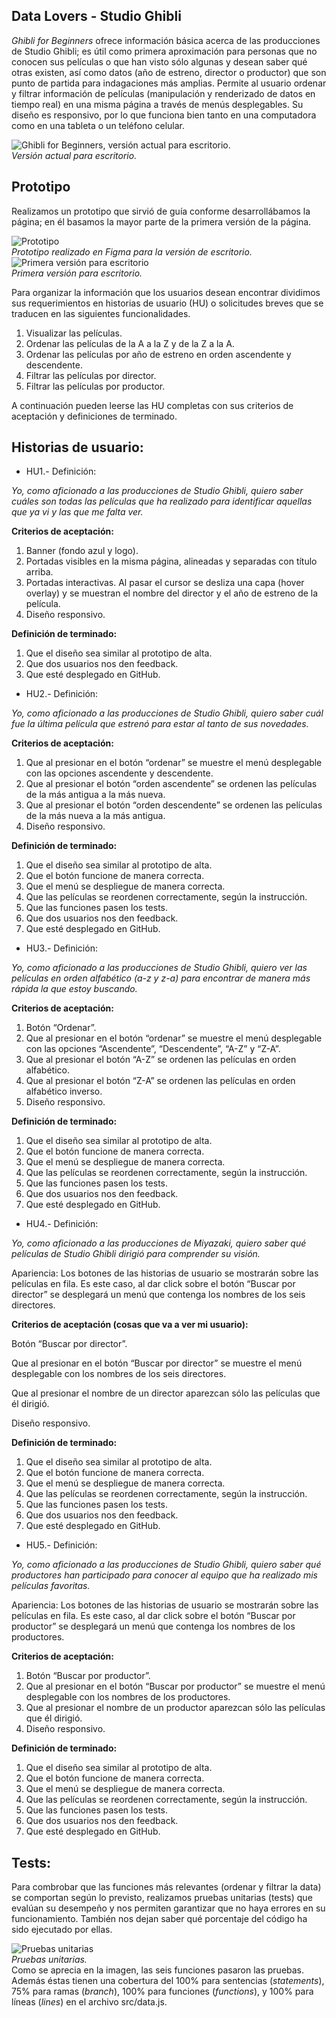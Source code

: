 ## Data Lovers - Studio Ghibli

_Ghibli for Beginners_ ofrece información básica acerca de las producciones de Studio Ghibli; es útil como primera aproximación para personas que no conocen sus películas o que han visto sólo algunas y desean saber qué otras existen, así como datos (año de estreno, director o productor) que son punto de partida para indagaciones más amplias. Permite al usuario ordenar y filtrar información de películas (manipulación y renderizado de datos en tiempo real) en una misma página a través de menús desplegables. Su diseño es responsivo, por lo que funciona bien tanto en una computadora como en una tableta o un teléfono celular.

![Ghibli for Beginners, versión actual para escritorio.](ghibli-version-actual.png)<br>
_Versión actual para escritorio._

## Prototipo

Realizamos un prototipo que sirvió de guía conforme desarrollábamos la página; en él basamos la mayor parte de la primera versión de la página. 

![Prototipo](prototipo-ghibli.png)<br>
_Prototipo realizado en Figma para la versión de escritorio._
<br>
![Primera versión para escritorio](ghibli-primera-version.png)<br>
_Primera versión para escritorio._
<br>

Para organizar la información que los usuarios desean encontrar dividimos sus requerimientos en historias de usuario (HU) o solicitudes breves que se traducen en las siguientes funcionalidades.

1. Visualizar las películas.
2. Ordenar las películas de la A a la Z y de la Z a la A.
3. Ordenar las películas por año de estreno en orden ascendente y descendente.
4. Filtrar las películas por director.
5. Filtrar las películas por productor. 

A continuación pueden leerse las HU completas con sus criterios de aceptación y definiciones de terminado.

## Historias de usuario:

- HU1.- Definición:

_Yo, como aficionado a las producciones de Studio Ghibli, quiero saber cuáles son todas las películas que ha realizado para identificar aquellas que ya vi y las que me falta ver._

<b>Criterios de aceptación:</b>

1. Banner (fondo azul y logo).
2. Portadas visibles en la misma página, alineadas y separadas con título arriba.
3. Portadas interactivas. Al pasar el cursor se desliza una capa (hover overlay) y se muestran el nombre del director y el año de estreno de la película.
4. Diseño responsivo.

<b>Definición de terminado:</b>

1. Que el diseño sea similar al prototipo de alta.
2. Que dos usuarios nos den feedback.
3. Que esté desplegado en GitHub.

- HU2.- Definición:

_Yo, como aficionado a las producciones de Studio Ghibli, quiero saber cuál fue la última película que estrenó para estar al tanto de sus novedades._

<b>Criterios de aceptación:</b>

1. Que al presionar en el botón “ordenar” se muestre el menú desplegable con las opciones ascendente y descendente.
2. Que al presionar el botón “orden ascendente” se ordenen las películas de la más antigua a la más nueva.
3. Que al presionar el botón “orden descendente” se ordenen las películas de la más nueva a la más antigua.
4. Diseño responsivo.

<b>Definición de terminado:</b>

1. Que el diseño sea similar al prototipo de alta.
2. Que el botón funcione de manera correcta.
3. Que el menú se despliegue de manera correcta.
4. Que las películas se reordenen correctamente, según la instrucción.
5. Que las funciones pasen los tests.
6. Que dos usuarios nos den feedback.
7. Que esté desplegado en GitHub.

- HU3.- Definición:

_Yo, como aficionado a las producciones de Studio Ghibli, quiero ver las películas en orden alfabético (a-z y z-a) para encontrar de manera más rápida la que estoy buscando._

<b>Criterios de aceptación:</b>

1. Botón “Ordenar”.
2. Que al presionar en el botón “ordenar” se muestre el menú desplegable con las opciones “Ascendente”, “Descendente”, “A-Z” y “Z-A”.
3. Que al presionar el botón “A-Z” se ordenen las películas en orden alfabético.
4. Que al presionar el botón “Z-A” se ordenen las películas en orden alfabético inverso.
5. Diseño responsivo.

<b>Definición de terminado:</b>

1. Que el diseño sea similar al prototipo de alta.
2. Que el botón funcione de manera correcta.
3. Que el menú se despliegue de manera correcta.
4. Que las películas se reordenen correctamente, según la instrucción.
5. Que las funciones pasen los tests.
6. Que dos usuarios nos den feedback.
7. Que esté desplegado en GitHub.

- HU4.- Definición:

_Yo, como aficionado a las producciones de Miyazaki, quiero saber qué películas de Studio Ghibli dirigió para comprender su visión._

Apariencia:
Los botones de las historias de usuario se mostrarán sobre las películas en fila. Es este caso, al dar click sobre el botón “Buscar por director” se desplegará un menú que contenga los nombres de los seis directores.

<b>Criterios de aceptación (cosas que va a ver mi usuario):</b>

Botón “Buscar por director”.

Que al presionar en el botón “Buscar por director” se muestre el menú desplegable con los nombres de los seis directores.

Que al presionar el nombre de un director aparezcan sólo las películas que él dirigió.

Diseño responsivo.

<b>Definición de terminado:</b>

1. Que el diseño sea similar al prototipo de alta.
2. Que el botón funcione de manera correcta.
3. Que el menú se despliegue de manera correcta.
4. Que las películas se reordenen correctamente, según la instrucción.
5. Que las funciones pasen los tests.
6. Que dos usuarios nos den feedback.
7. Que esté desplegado en GitHub.

- HU5.- Definición:

_Yo, como aficionado a las producciones de Studio Ghibli, quiero saber qué productores han participado para conocer al equipo que ha realizado mis películas favoritas._

Apariencia:
Los botones de las historias de usuario se mostrarán sobre las películas en fila. Es este caso, al dar click sobre el botón “Buscar por productor” se desplegará un menú que contenga los nombres de los productores.

<b>Criterios de aceptación:</b>

1. Botón “Buscar por productor”.
2. Que al presionar en el botón “Buscar por productor” se muestre el menú desplegable con los nombres de los productores.
3. Que al presionar el nombre de un productor aparezcan sólo las películas que él dirigió.
4. Diseño responsivo.

<b>Definición de terminado:</b>

1. Que el diseño sea similar al prototipo de alta.
2. Que el botón funcione de manera correcta.
3. Que el menú se despliegue de manera correcta.
4. Que las películas se reordenen correctamente, según la instrucción.
5. Que las funciones pasen los tests.
6. Que dos usuarios nos den feedback.
7. Que esté desplegado en GitHub.

## Tests:

Para combrobar que las funciones más relevantes (ordenar y filtrar la data) se comportan según lo previsto, realizamos pruebas unitarias (tests) que evalúan su desempeño y nos permiten garantizar que no haya errores en su funcionamiento. También nos dejan saber qué porcentaje del código ha sido ejecutado por ellas.

![Pruebas unitarias](pruebas-unitarias.png)<br>
_Pruebas unitarias._
<br>
Como se aprecia en la imagen, las seis funciones pasaron las pruebas. Además éstas tienen una cobertura del 100% para sentencias (_statements_), 75% para ramas (_branch_), 100% para funciones (_functions_), y 100% para líneas (_lines_) en el archivo src/data.js.


